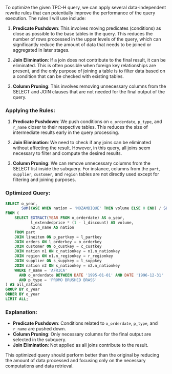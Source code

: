 To optimize the given TPC-H query, we can apply several data-independent rewrite rules that can potentially improve the performance of the query execution. The rules I will use include:

1. **Predicate Pushdown**: This involves moving predicates (conditions) as close as possible to the base tables in the query. This reduces the number of rows processed in the upper levels of the query, which can significantly reduce the amount of data that needs to be joined or aggregated in later stages.

2. **Join Elimination**: If a join does not contribute to the final result, it can be eliminated. This is often possible when foreign key relationships are present, and the only purpose of joining a table is to filter data based on a condition that can be checked with existing tables.

3. **Column Pruning**: This involves removing unnecessary columns from the SELECT and JOIN clauses that are not needed for the final output of the query.

### Applying the Rules:

1. **Predicate Pushdown**: We push conditions on `o_orderdate`, `p_type`, and `r_name` closer to their respective tables. This reduces the size of intermediate results early in the query processing.

2. **Join Elimination**: We need to check if any joins can be eliminated without affecting the result. However, in this query, all joins seem necessary to filter and compute the desired results.

3. **Column Pruning**: We can remove unnecessary columns from the SELECT list inside the subquery. For instance, columns from the `part`, `supplier`, `customer`, and `region` tables are not directly used except for filtering and joining purposes.

### Optimized Query:
```sql
SELECT o_year, 
       SUM(CASE WHEN nation = 'MOZAMBIQUE' THEN volume ELSE 0 END) / SUM(volume) AS mkt_share 
FROM (
    SELECT EXTRACT(YEAR FROM o_orderdate) AS o_year, 
           l_extendedprice * (1 - l_discount) AS volume, 
           n2.n_name AS nation 
    FROM part
    JOIN lineitem ON p_partkey = l_partkey
    JOIN orders ON l_orderkey = o_orderkey
    JOIN customer ON o_custkey = c_custkey
    JOIN nation n1 ON c_nationkey = n1.n_nationkey
    JOIN region ON n1.n_regionkey = r_regionkey
    JOIN supplier ON s_suppkey = l_suppkey
    JOIN nation n2 ON s_nationkey = n2.n_nationkey
    WHERE r_name = 'AFRICA'
      AND o_orderdate BETWEEN DATE '1995-01-01' AND DATE '1996-12-31'
      AND p_type = 'PROMO BRUSHED BRASS'
) AS all_nations 
GROUP BY o_year 
ORDER BY o_year 
LIMIT ALL;
```

### Explanation:
- **Predicate Pushdown**: Conditions related to `o_orderdate`, `p_type`, and `r_name` are pushed down.
- **Column Pruning**: Only necessary columns for the final output are selected in the subquery.
- **Join Elimination**: Not applied as all joins contribute to the result.

This optimized query should perform better than the original by reducing the amount of data processed and focusing only on the necessary computations and data retrieval.